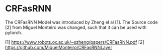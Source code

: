 # CRFasRNN
The CRFasRNN Model was introduced by Zheng el al [1]. The Source code [2] from Miguel Monteiro was changed, such that it can be used with pytorch.




[1] https://www.robots.ox.ac.uk/~szheng/papers/CRFasRNN.pdf
[2] https://github.com/MiguelMonteiro/CRFasRNNLayer
